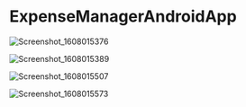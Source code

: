 # ExpenseManagerAndroidApp

![Screenshot_1608015376](https://user-images.githubusercontent.com/74924818/102186634-9a17f580-3ebb-11eb-8c9f-79c80aa37506.png)

![Screenshot_1608015389](https://user-images.githubusercontent.com/74924818/102186667-a00dd680-3ebb-11eb-8317-6e11acb7777d.png)

![Screenshot_1608015507](https://user-images.githubusercontent.com/74924818/102186687-a56b2100-3ebb-11eb-9024-65b790145a20.png)

![Screenshot_1608015573](https://user-images.githubusercontent.com/74924818/102186699-a8fea800-3ebb-11eb-8da0-741cb61a9da6.png)
